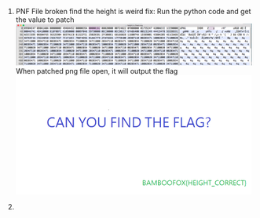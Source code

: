 1. PNF File broken
find the height is weird
fix: Run the python code and get the value to patch
![alt text](https://github.com/PPPPPPPy/CTF_writeups/blob/master/bamboo_hitcon2018/Screen%20Shot%202018-07-29%20at%206.48.45%20PM.png)
When patched png file open, it will output the flag
![alt text](https://github.com/PPPPPPPy/CTF_writeups/blob/master/bamboo_hitcon2018/height_is_fixed.png)

2.
